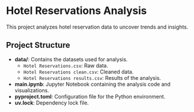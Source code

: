 #  Hotel Reservations Analysis

This project analyzes hotel reservation data to uncover trends and insights.

## Project Structure

- **data/**: Contains the datasets used for analysis.
  - `Hotel Reservations.csv`: Raw data.
  - `Hotel Reservations clean.csv`: Cleaned data.
  - `Hotel Reservations results.csv`: Results of the analysis.
- **main.ipynb**: Jupyter Notebook containing the analysis code and visualizations.
- **pyproject.toml**: Configuration file for the Python environment.
- **uv.lock**: Dependency lock file.